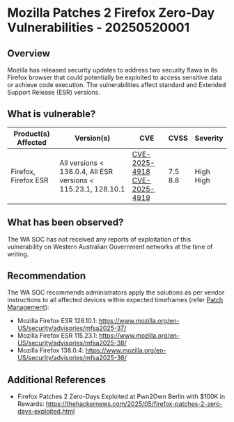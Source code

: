 # Mozilla Patches 2 Firefox Zero-Day Vulnerabilities - 20250520001

## Overview

Mozilla has released security updates to address two security flaws in its Firefox browser that could potentially be exploited to access sensitive data or achieve code execution. The vulnerabilities affect standard and Extended Support Release (ESR) versions.

## What is vulnerable?

| Product(s) Affected  | Version(s)                                                    | CVE                                                                                                                                  | CVSS         | Severity       |
| -------------------- | ------------------------------------------------------------- | ------------------------------------------------------------------------------------------------------------------------------------ | ------------ | -------------- |
| Firefox, Firefox ESR | All versions < 138.0.4, All ESR versions < 115.23.1, 128.10.1 | [CVE-2025-4918](https://nvd.nist.gov/vuln/detail/CVE-2025-4918) <br> [CVE-2025-4919](https://nvd.nist.gov/vuln/detail/CVE-2025-4919) | 7.5 <br> 8.8 | High <br> High |

## What has been observed?

The WA SOC has not received any reports of exploitation of this vulnerability on Western Australian Government networks at the time of writing.

## Recommendation

The WA SOC recommends administrators apply the solutions as per vendor instructions to all affected devices within expected timeframes (refer [Patch Management](../guidelines/patch-management.md)):

- Mozilla Firefox ESR 128.10.1: <https://www.mozilla.org/en-US/security/advisories/mfsa2025-37/>
- Mozilla Firefox ESR 115.23.1: <https://www.mozilla.org/en-US/security/advisories/mfsa2025-38/>
- Mozilla Firefox 138.0.4: <https://www.mozilla.org/en-US/security/advisories/mfsa2025-36/>

## Additional References

- Firefox Patches 2 Zero-Days Exploited at Pwn2Own Berlin with $100K in Rewards: <https://thehackernews.com/2025/05/firefox-patches-2-zero-days-exploited.html>
